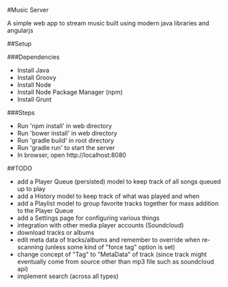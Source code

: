 #Music Server

A simple web app to stream music built using modern java libraries and angularjs

##Setup

###Dependencies

* Install Java
* Install Groovy 
* Install Node
* Install Node Package Manager (npm)
* Install Grunt

###Steps

* Run 'npm install' in web directory
* Run 'bower install' in web directory
* Run 'gradle build' in root directory
* Run 'gradle run' to start the server
* In browser, open http://localhost:8080

##TODO
* add a Player Queue (persisted) model to keep track of all songs queued up to play
* add a History model to keep track of what was played and when
* add a Playlist model to group favorite tracks together for mass addition to the Player Queue
* add a Settings page for configuring various things
* integration with other media player accounts (Soundcloud)
* download tracks or albums
* edit meta data of tracks/albums and remember to override when re-scanning (unless some kind of "force tag" option is set)
* change concept of "Tag" to "MetaData" of track (since track might eventually come from source other than mp3 file such as soundcloud api)
* implement search (across all types)
